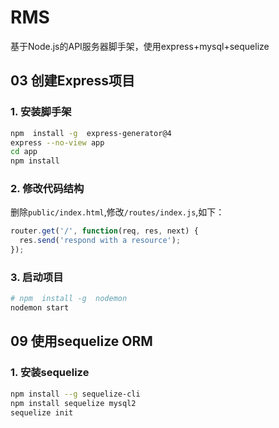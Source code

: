# RMS

基于Node.js的API服务器脚手架，使用express+mysql+sequelize  

## 03 创建Express项目

### 1. 安装脚手架

```sh
npm  install -g  express-generator@4
express --no-view app
cd app
npm install
```

### 2. 修改代码结构

删除`public/index.html`,修改`/routes/index.js`,如下：

```js
router.get('/', function(req, res, next) {
  res.send('respond with a resource');
});
```

### 3. 启动项目

```sh
# npm  install -g  nodemon
nodemon start
```

## 09 使用sequelize ORM

### 1. 安装sequelize

```sh
npm install --g sequelize-cli
npm install sequelize mysql2
sequelize init
```